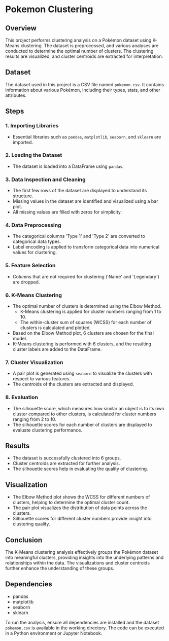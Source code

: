 # Pokemon Clustering

## Overview

This project performs clustering analysis on a Pokémon dataset using K-Means clustering. The dataset is preprocessed, and various analyses are conducted to determine the optimal number of clusters. The clustering results are visualized, and cluster centroids are extracted for interpretation.

## Dataset

The dataset used in this project is a CSV file named `pokemon.csv`. It contains information about various Pokémon, including their types, stats, and other attributes.

## Steps

### 1. Importing Libraries
- Essential libraries such as `pandas`, `matplotlib`, `seaborn`, and `sklearn` are imported.

### 2. Loading the Dataset
- The dataset is loaded into a DataFrame using `pandas`.

### 3. Data Inspection and Cleaning
- The first few rows of the dataset are displayed to understand its structure.
- Missing values in the dataset are identified and visualized using a bar plot.
- All missing values are filled with zeros for simplicity.

### 4. Data Preprocessing
- The categorical columns 'Type 1' and 'Type 2' are converted to categorical data types.
- Label encoding is applied to transform categorical data into numerical values for clustering.

### 5. Feature Selection
- Columns that are not required for clustering ('Name' and 'Legendary') are dropped.

### 6. K-Means Clustering
- The optimal number of clusters is determined using the Elbow Method.
  - K-Means clustering is applied for cluster numbers ranging from 1 to 10.
  - The within-cluster sum of squares (WCSS) for each number of clusters is calculated and plotted.
- Based on the Elbow Method plot, 6 clusters are chosen for the final model.
- K-Means clustering is performed with 6 clusters, and the resulting cluster labels are added to the DataFrame.

### 7. Cluster Visualization
- A pair plot is generated using `seaborn` to visualize the clusters with respect to various features.
- The centroids of the clusters are extracted and displayed.

### 8. Evaluation
- The silhouette score, which measures how similar an object is to its own cluster compared to other clusters, is calculated for cluster numbers ranging from 2 to 10.
- The silhouette scores for each number of clusters are displayed to evaluate clustering performance.

## Results
- The dataset is successfully clustered into 6 groups.
- Cluster centroids are extracted for further analysis.
- The silhouette scores help in evaluating the quality of clustering.

## Visualization
- The Elbow Method plot shows the WCSS for different numbers of clusters, helping to determine the optimal cluster count.
- The pair plot visualizes the distribution of data points across the clusters.
- Silhouette scores for different cluster numbers provide insight into clustering quality.

## Conclusion
The K-Means clustering analysis effectively groups the Pokémon dataset into meaningful clusters, providing insights into the underlying patterns and relationships within the data. The visualizations and cluster centroids further enhance the understanding of these groups.

## Dependencies
- pandas
- matplotlib
- seaborn
- sklearn

To run the analysis, ensure all dependencies are installed and the dataset `pokemon.csv` is available in the working directory. The code can be executed in a Python environment or Jupyter Notebook.
